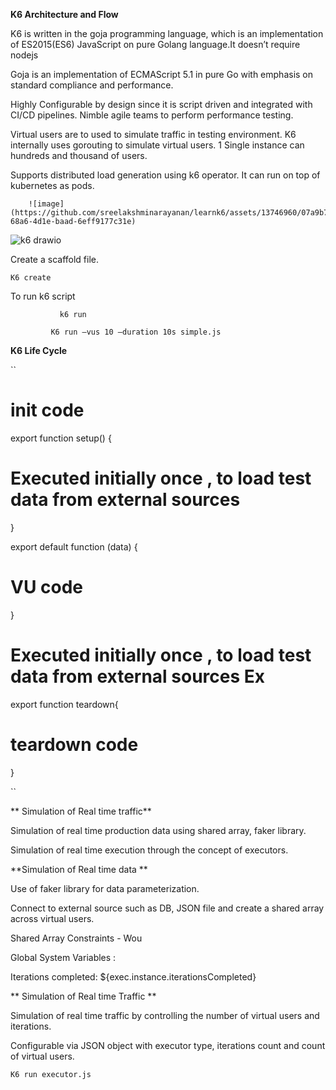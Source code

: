 **K6 Architecture and Flow**

  K6 is written in the goja programming language, which is an implementation of ES2015(ES6) JavaScript on pure Golang language.It doesn’t require nodejs
  
  Goja is an implementation of ECMAScript 5.1 in pure Go with emphasis on standard compliance and performance.
  
  Highly Configurable by design since it is script driven and integrated with CI/CD pipelines. Nimble agile teams to perform performance testing.
  
  Virtual users are to used to simulate traffic in testing environment. K6 internally uses gorouting to simulate virtual users. 1 Single instance can hundreds and thousand of users.
  
  Supports distributed load generation using k6 operator. It can run on top of kubernetes as pods.


		![image](https://github.com/sreelakshminarayanan/learnk6/assets/13746960/07a9b784-68a6-4d1e-baad-6eff9177c31e)

![k6 drawio](https://github.com/sreelakshminarayanan/learnk6/assets/13746960/ff76e75f-a284-4f87-9c78-a2608959aa6a)


Create a scaffold file.

	K6 create

To run k6 script

               k6 run

             K6 run –vus 10 –duration 10s simple.js


**K6 Life Cycle**

``
# init code
 
export function setup() {
  #    Executed initially once , to load test data from external sources
}


export default function (data) {
  # VU code
}

# Executed initially once , to load test data from external sources   Ex 
 
export function teardown{
# teardown code
}

``


** Simulation of Real time traffic**

 Simulation of real time production data using shared array, faker library.

 Simulation of real time execution through the concept of executors.


**Simulation of Real time data **

Use of faker library for data parameterization.

Connect to external source such as DB, JSON file and create a shared array across virtual users.

Shared Array Constraints - Wou

Global System Variables :

Iterations completed: ${exec.instance.iterationsCompleted}

** Simulation of Real time Traffic **

Simulation of real time traffic by controlling the number of virtual users and iterations.

Configurable via JSON object with executor type, iterations count and count of virtual users.


``K6 run executor.js``
















